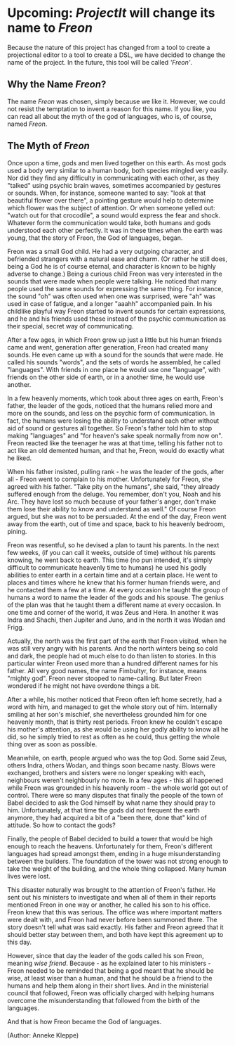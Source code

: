 # Upcoming: <i>ProjectIt</i> will change its name to <i>Freon</i>

Because the nature of this project has changed from a tool to create a projectional editor to a tool to create a DSL,
we have decided to change the name of the project. In the future, this tool will be called <i>'Freon'</i>.

## Why the Name <i>Freon</i>?

The name <i>Freon</i> was chosen, simply because we like it. However, we could not resist the temptation to 
invent a reason for this name. If you like, you can read all about the myth of the god of languages, 
who is, of course, named <i>Freon</i>.

## The Myth of <i>Freon</i>

Once upon a time, gods and men lived together on this earth. As most gods used a body very similar 
to a human body, both species mingled very easily. Nor did they find any difficulty in communicating 
with each other, as they "talked" using psychic brain waves, sometimes accompanied by gestures or 
sounds. When, for instance, someone wanted to say: "look at that beautiful flower over there", a 
pointing gesture would help to determine which flower was the subject of attention. Or when 
someone yelled out: "watch out for that crocodile", a sound would express the fear and shock. 
Whatever form the communication would take, both humans and gods understood each other perfectly. 
It was in these times when the earth was young, that the story of Freon, the God of languages, began.

Freon was a small God child. He had a very outgoing character, and befriended strangers with a 
natural ease and charm. (Or rather he still does, being a God he is of course eternal, and 
character is known to be highly adverse to change.) Being a curious child Freon was very 
interested in the sounds that were made when people were talking. He noticed that many people 
used the same sounds for expressing the same thing. For instance, the sound "oh" was often used 
when one was surprised, were "ah" was used in case of fatigue, and a longer "aaahh" accompanied 
pain. In his childlike playful way Freon started to invent sounds for certain expressions, and 
he and his friends used these instead of the psychic communication as their special, secret way 
of communicating.

After a few ages, in which Freon grew up just a little but his human friends came and went, 
generation after generation, Freon had created many sounds. He even came up with a sound for 
the sounds that were made. He called his sounds "words", and the sets of words he assembled, 
he called "languages". With friends in one place he would use one "language", with friends 
on the other side of earth, or in a another time, he would use another.

In a few heavenly moments, which took about three ages on earth, Freon's father, the leader 
of the gods, noticed that the humans relied more and more on the sounds, and less on the 
psychic form of communication. In fact, the humans were losing the ability to understand 
each other without aid of sound or gestures all together. So Freon's father told him to 
stop making "languages" and "for heaven's sake speak normally from now on". Freon reacted 
like the teenager he was at that time, telling his father not to act like an old demented 
human, and that he, Freon, would do exactly what he liked.

When his father insisted, pulling rank - he was the leader of the gods, after all - Freon 
went to complain to his mother. Unfortunately for Freon, she agreed with his father. "Take 
pity on the humans", she said, "they already suffered enough from the deluge. You remember, 
don't you, Noah and his Arc. They have lost so much because of your father's anger, don't make 
them lose their ability to know and understand as well." Of course Freon argued, but she was 
not to be persuaded. At the end of the day, Freon went away from the earth, out of time and 
space, back to his heavenly bedroom, pining.

Freon was resentful, so he devised a plan to taunt his parents. In the next few weeks, (if 
you can call it weeks, outside of time) without his parents knowing, he went back to earth. 
This time (no pun intended, it's simply difficult to communicate heavenly time to humans) he 
used his godly abilities to enter earth in a certain time and at a certain place. He went to 
places and times where he knew that his former human friends were, and he contacted them 
a few at a time. At every occasion he taught the group of humans a word to name the leader 
of the gods and his spouse. The genius of the plan was that he taught them a different name 
at every occasion. In one time and corner of the world, it was Zeus and Hera. In another it 
was Indra and Shachi, then Jupiter and Juno, and in the north it was Wodan and Frigg.

Actually, the north was the first part of the earth that Freon visited, when he was still 
very angry with his parents. And the north winters being so cold and dark, the people had 
ot much else to do than listen to stories. In this particular winter Freon used more than 
a hundred different names for his father. All very good names, the name Fimbultyr, for 
instance, means "mighty god".  Freon never stooped to name-calling. But later Freon 
wondered if he might not have overdone things a bit.

After a while, his mother noticed that Freon often left home secretly, had a word with him, 
and managed to get the whole story out of him. Internally smiling at her son's mischief, 
she nevertheless grounded him for one heavenly month, that is thirty rest periods. Freon 
knew he couldn't escape his mother's attention, as she would be using her godly ability 
to know all he did, so he simply tried to rest as often as he could, thus getting the 
whole thing over as soon as possible.

Meanwhile, on earth, people argued who was the top God. Some said Zeus, others Indra, 
others Wodan, and things soon became nasty. Blows were exchanged, brothers and sisters 
were no longer speaking with each, neighbours weren't neighbourly no more. In a 
few ages - this all happened while Freon was grounded in his heavenly room - the whole world got 
out of control. There were so many disputes that finally the people of the town of 
Babel decided to ask the God himself by what name they should pray to him. Unfortunately, at 
that time the gods did not frequent the earth anymore, they had acquired a bit of a 
  "been there, done that" kind of attitude. So how to contact the gods?

Finally, the people of Babel decided to build a tower that would be high enough to 
reach the heavens. Unfortunately for them, Freon's different languages had spread amongst 
them, ending in a huge misunderstanding between the builders. The foundation of the tower 
was not strong enough to take the weight of the building, and the whole thing collapsed. 
Many human lives were lost.

This disaster naturally was brought to the attention of Freon's father. He sent out his 
ministers to investigate and when all of them in their reports mentioned Freon in one 
way or another, he called his son to his office. Freon knew that this was serious. 
The office was where important matters were dealt with, and Freon had never before 
been summoned there. The story doesn't tell what was said exactly. His father and Freon 
agreed that it should better stay between them, and both have kept this agreement up 
to this day.

However, since that day the leader of the gods called his son Freon, meaning <i>wise friend</i>. 
Because - as he explained later to his ministers - Freon needed to be reminded that being 
a god meant that he should be wise, at least wiser than a human, and that he should be a 
friend to the humans and help them along in their short lives. And in the ministerial 
council that followed, Freon was officially charged with helping humans overcome the 
misunderstanding that followed from the birth of the languages.

And that is how Freon became the God of languages.

(Author: Anneke Kleppe)
